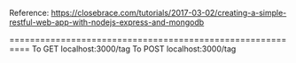 Reference: https://closebrace.com/tutorials/2017-03-02/creating-a-simple-restful-web-app-with-nodejs-express-and-mongodb

==========================================================
To GET localhost:3000/tag
To POST localhost:3000/tag


